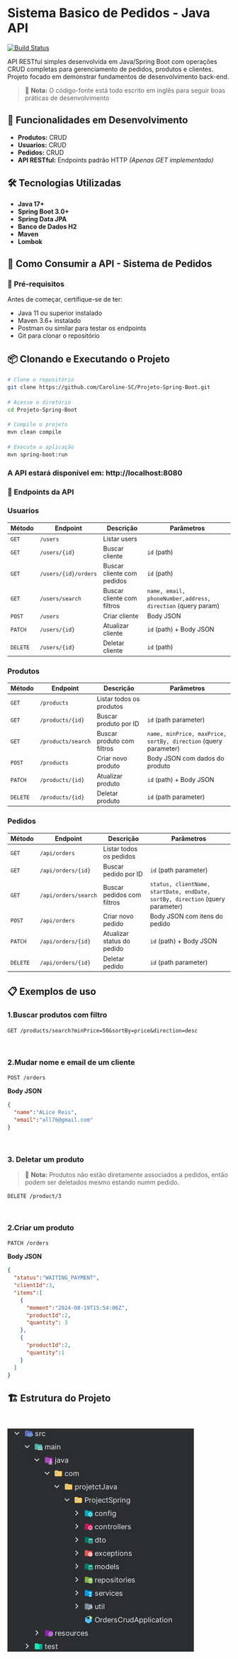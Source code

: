 # Sistema Basico de Pedidos  - Java API

[![Build Status](https://img.shields.io/badge/STATUS-EM_DESENVOLVIMENTO%20-green?style=for-the-badge)]()

API RESTful simples desenvolvida em Java/Spring Boot com operações CRUD completas para gerenciamento de pedidos, produtos e clientes. Projeto focado em demonstrar fundamentos de desenvolvimento back-end.

> 📌 **Nota:** O código-fonte está todo escrito em inglês para seguir boas práticas de desenvolvimento

## 🎯 Funcionalidades em Desenvolvimento

- **Produtos:** CRUD
- **Usuarios:** CRUD
- **Pedidos:** CRUD
- **API RESTful:** Endpoints padrão HTTP *(Apenas GET implementado)*

## 🛠️ Tecnologias Utilizadas

- **Java 17+**
- **Spring Boot 3.0+**
- **Spring Data JPA**
- **Banco de Dados H2**
- **Maven**
- **Lombok**



## 📖 Como Consumir a API - Sistema de Pedidos

### 🚀 Pré-requisitos

Antes de começar, certifique-se de ter:
- Java 11 ou superior instalado
- Maven 3.6+ instalado
- Postman ou similar para testar os endpoints
- Git para clonar o repositório

## 📦 Clonando e Executando o Projeto

```bash
# Clone o repositório
git clone https://github.com/Caroline-SC/Projeto-Spring-Boot.git

# Acesse o diretório
cd Projeto-Spring-Boot

# Compile o projeto
mvn clean compile

# Execute a aplicação
mvn spring-boot:run
````

### A API estará disponível em: http://localhost:8080

### 🔌 Endpoints da API

### **Usuarios**
| Método   | Endpoint             | Descrição                  | Parâmetros                                                  |
|----------|----------------------|----------------------------|-------------------------------------------------------------|
| `GET`    | `/users`             | Listar users               |                                                             |
| `GET`    | `/users/{id}`        | Buscar cliente             | `id` (path)                                                 |
| `GET`    | `/users/{id}/orders` | Buscar cliente com pedidos | `id` (path)                                                 |
| `GET`    | `/users/search`      | Buscar cliente com filtros | `name, email, phoneNumber,address, direction` (query param) |
| `POST`   | `/users`             | Criar cliente              | Body JSON                                                   |
| `PATCH`  | `/users/{id}`        | Atualizar cliente          | `id` (path) + Body JSON                                     |
| `DELETE` | `/users/{id}`        | Deletar cliente            | `id` (path)                                                 |

### **Produtos**
| Método   | Endpoint           | Descrição                  | Parâmetros                                                      |
|----------|--------------------|----------------------------|-----------------------------------------------------------------|
| `GET`    | `/products`        | Listar todos os produtos   |                                                                 |
| `GET`    | `/products/{id}`   | Buscar produto por ID      | `id` (path parameter)                                           |
| `GET`    | `/products/search` | Buscar produto com filtros | `name, minPrice, maxPrice, sortBy, direction` (query parameter) |
| `POST`   | `/products`        | Criar novo produto         | Body JSON com dados do produto                                  |
| `PATCH`  | `/products/{id}`   | Atualizar produto          | `id` (path) + Body JSON                                         |
| `DELETE` | `/products/{id}`   | Deletar produto            | `id` (path parameter)                                           |
### **Pedidos**
| Método   | Endpoint             | Descrição                  | Parâmetros                                                                    |
|----------|----------------------|----------------------------|-------------------------------------------------------------------------------|
| `GET`    | `/api/orders`        | Listar todos os pedidos    |                                                                               |
| `GET`    | `/api/orders/{id}`   | Buscar pedido por ID       | `id` (path parameter)                                                         |
| `GET`    | `/api/orders/search` | Buscar pedidos com filtros | `status, clientName, startDate, endDate, sortBy, direction` (query parameter) |
| `POST`   | `/api/orders`        | Criar novo pedido          | Body JSON com itens do pedido                                                 |
| `PATCH`  | `/api/orders/{id}`   | Atualizar status do pedido | `id` (path) + Body JSON                                                       |
| `DELETE` | `/api/orders/{id}`   | Deletar pedido             | `id` (path parameter)                                                         |

## 📋 Exemplos de uso

### **1.Buscar produtos com filtro**
```text 
GET /products/search?minPrice=50&sortBy=price&direction=desc
```
<br>

### **2.Mudar nome e email de um cliente**
```text 
POST /orders
```
**Body JSON**
```json 
{
  "name":"ALice Reis",
  "email":"all76@gmail.com"
}
```
<br>

### **3. Deletar um produto**
> 📌 **Nota:** Produtos nâo estão diretamente associados a pedidos, então podem ser deletados mesmo estando numm pedido.
```text 
DELETE /product/3
```
<br>

### **2.Criar um produto**
```text 
PATCH /orders
```
**Body JSON**
```json 
{
  "status":"WAITING_PAYMENT",
  "clientId":3,
  "items":[
    {
      "moment":"2024-08-19T15:54:06Z",
      "productId":2,
      "quantity": 3
    },
    {
      "productId":2,
      "quantity":1
    }
  ]
}
```

## 🏗️ Estrutura do Projeto
<br>

![Estrutura do projeto](https://github.com/Caroline-SC/Projeto-Spring-Boot/blob/main/docs/Estrutura_do_projeto.png?raw=true)